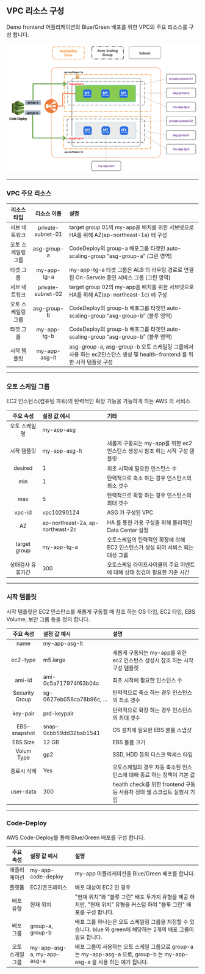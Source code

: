 ## VPC 리소스 구성 

Demo frontend 어플리케이션의 Blue/Green 배포를 위한 VPC의 주요 리소스를 구성 합니다.

![demo-frontend infrastructure](../img/infra-02-01.png)

---

### VPC 주요 리소스 

 리소스 타입    | 리소스 이름    | 설명 |
:----------:   | :-----------: |  :----------- |
서브 네트워크       | private-subnet-01    | target group 01의 my-app을 배치를 위한 서브넷으로 HA를 위해 AZ(ap-northeast-1a) 에 구성      | 
오토 스케일링 그룹  | asg-group-a          | CodeDeploy의 group-a 배포그룹 타겟인 auto-scaling-group “asg-group-a” (그린 영역)            |
타겟 그룹           | my-app-tg-a          | my-app-tg-a 타겟 그룹은 ALB 의 라우팅 경로로 연결된 On-Servcie 중인 서비스 그룹 (그린 영역)   |
서브 네트워크       | private-subnet-02    | target group 02의 my-app을 배치를 위한 서브넷으로 HA를 위해 AZ(ap-northeast-1c) 에 구성      |
오토 스케일링 그룹  | asg-group-b          | CodeDeploy의 group-b 배포그룹 타겟인 auto-scaling-group “asg-group-b” (블루 영역)            |
타겟 그룹           | my-app-tg-b         | CodeDeploy의 group-b 배포그룹 타겟인 auto-scaling-group “asg-group-b” (블루 영역)            |
시작 템플릿         | my-app-asg-lt       | asg-group-a, asg-group-b 오토 스케일링 그룹에서 사용 하는 ec2인스턴스 생성 및 health-frontend 를 위한 시작 템플릿 구성 |

---


### 오토 스케일 그룹

EC2 인스턴스(컴퓨팅 파워)의 탄력적인 확장 기능을 가능하게 하는 AWS 의 서비스 

주요 속성       | 설정 값 예시  | 기타
:----------:   | :-----------  | :-----------
오토 스케일명   | my-app-asg    | 
시작 템플릿     | my-app-asg-lt | 새롭게 구동되는 my-app를 위한 ec2 인스턴스 생성시 참조 하는 시작 구성 템플릿
desired        | 1             | 최초 시작에 필요한 인스턴스 수 
min            | 1             | 탄력적으로 축소 하는 경우 인스턴스의 최소 갯수 
max            | 5             | 탄력적으로 확장 하는 경우 인스턴스의 최대 갯수
vpc-id         | vpc10290124   | ASG 가 구성된 VPC 
AZ             | ap-northeast-2a, ap-northeast-2c   | HA 를 통한 가용 구성을 위해 물리적인 Data Center 설정 
target group   | my-app-tg-a   | 오토스케일의 탄력적인 확장에 의해 EC2 인스턴스가 생성 되어 서비스 되는 대상 그룹 
상태검사 유휴기간 | 300       | 오토스케일 라이프사이클의 주요 이벤트에 대해 상태 점검이 필요한 기준 시간

--- 
 
### 시작 템플릿

시작 템플릿은 EC2 인스턴스를 새롭게 구동할 때 참조 하는 OS 타입, EC2 타입, EBS Volume, 보안 그룹 등을 정의 합니다.

주요 속성       | 설정 값 예시  | 설명 
:----------:   | :-----------  | :-----------
name           | my-app-asg-lt | 
ec2-type       | m5.large      | 새롭게 구동되는 my-app를 위한 ec2 인스턴스 생성시 참조 하는 시작 구성 템플릿
ami-id         | ami-0c5a717974f63b04c | 최초 시작에 필요한 인스턴스 수 
Security Group | sg-0627eb058ca78b96c, ...  | 탄력적으로 축소 하는 경우 인스턴스의 최소 갯수 
key-pair       | prd-keypair   | 탄력적으로 확장 하는 경우 인스턴스의 최대 갯수
EBS-snapshot   | snap-0cbb59dd32bab1541   | OS 설치에 필요한 EBS 볼륨 스냅샷 
EBS Size       | 12 GB         | EBS 볼륨 크기  
Volum Type     | gp2           | SSD, HDD 등의 디스크 액세스 타입  
종료시 삭제     | Yes           |  오토스케일의 경우 자동 축소된 인스턴스에 대해 종료 하는 정책이 기본 값 
user-data      | 300           | health check를 위한 frontend 구동 등 사용자 정의 쉘 스크립트 실행시 기입

---
 
### Code-Deploy

AWS Code-Deploy를 통해 Blue/Green 배포를 구성 합니다.  

주요 속성         | 설정 값 예시  | 설명 
:----------:     | :-----------  | :-----------
애플리케이션      | my-app-code-deploy | my-app 어플리케이션을 Blue/Green 배포를 합니다.
플랫폼            | EC2/온프레미스     | 배포 대상이 EC2 인 경우
배포 유형         | 현재 위치          | "현재 위치"와 "블루 그린" 배포 두가지 유형을 제공 하지만, "현재 위치" 유형을 커스텀 하여 "블루 그린" 배포를 구성 합니다.
배포 그룹         | group-a, group-b  | 배포 그룹 하나는은 오토 스케일링 그룹을 지정할 수 있습니다. blue 와 green에 해당하는 2개의 배포 그룹이 필요 합니다.   
오토 스케일 그룹  | my-app-asg-a, my-app-asg-a  | 배포 그룹이 사용하는 오토 스케일 그룹으로 group-a 는 my-app-asg-a 으로, group-b 는 my-app-asg-a 을 사용 하는 예가 됩니다. 
  

